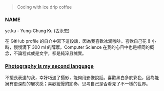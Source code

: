 > Coding with ice drip coffee


### NAME
 yc.ku - Yung-Chung Ku (古永忠)
 
在 GitHub profile 的自介中寫下這段話，因為我喜歡冰滴咖啡。喜歡自己花 8 小時，慢慢滴下 300 ml 的醇厚。Computer Science 在我的心目中也是相同的概念，不論程式或是文字，都是純淬且誠實。

### [Photography is my second language](https://www.flickr.com/people/pipergu/)
不擅長表達的我，幸好巧遇了攝影，能夠用影像說話。喜歡黑白多於彩色，因為能擁有更深刻的層次感；喜歡緩慢的節奏，思考自己是否看見了不一樣的世界。
